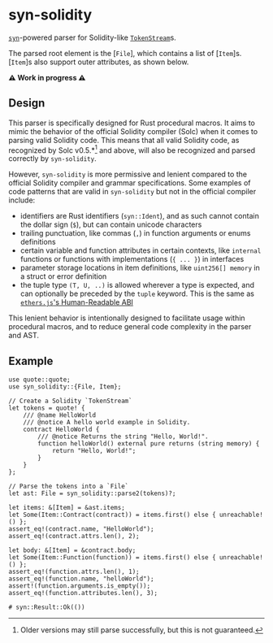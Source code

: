 # syn-solidity

[`syn`]-powered parser for Solidity-like [`TokenStream`]s.

The parsed root element is the [`File`], which contains a list of [`Item`]s.
[`Item`]s also support outer attributes, as shown below.

**⚠️ Work in progress ⚠️**

[`syn`]: https://github.com/dtolnay/syn
[`TokenStream`]: https://doc.rust-lang.org/proc_macro/struct.TokenStream.html

## Design

This parser is specifically designed for Rust procedural macros. It aims to
mimic the behavior of the official Solidity compiler (Solc) when it comes to
parsing valid Solidity code. This means that all valid Solidity code, as
recognized by Solc v0.5.*[^1] and above, will also be recognized and parsed
correctly by `syn-solidity`.

However, `syn-solidity` is more permissive and lenient compared to the official
Solidity compiler and grammar specifications. Some examples of code patterns
that are valid in `syn-solidity` but not in the official compiler include:
- identifiers are Rust identifiers (`syn::Ident`), and as such cannot contain
  the dollar sign (`$`), but can contain unicode characters
- trailing punctuation, like commas (`,`) in function arguments or enums
  definitions
- certain variable and function attributes in certain contexts, like `internal`
  functions or functions with implementations (`{ ... }`) in interfaces
- parameter storage locations in item definitions, like `uint256[] memory` in
  a struct or error definition
- the tuple type `(T, U, ..)` is allowed wherever a type is expected, and can
  optionally be preceded by the `tuple` keyword.
  This is the same as [`ethers.js`'s Human-Readable ABI][ethersjs-abi]

This lenient behavior is intentionally designed to facilitate usage within
procedural macros, and to reduce general code complexity in the parser and AST.

[ethersjs-abi]: https://docs.ethers.org/v5/api/utils/abi/formats/#abi-formats--human-readable-abi
[^1]: Older versions may still parse successfully, but this is not guaranteed.

## Example

```rust,ignore TODO
use quote::quote;
use syn_solidity::{File, Item};

// Create a Solidity `TokenStream`
let tokens = quote! {
    /// @name HelloWorld
    /// @notice A hello world example in Solidity.
    contract HelloWorld {
        /// @notice Returns the string "Hello, World!".
        function helloWorld() external pure returns (string memory) {
            return "Hello, World!";
        }
    }
};

// Parse the tokens into a `File`
let ast: File = syn_solidity::parse2(tokens)?;

let items: &[Item] = &ast.items;
let Some(Item::Contract(contract)) = items.first() else { unreachable!() };
assert_eq!(contract.name, "HelloWorld");
assert_eq!(contract.attrs.len(), 2);

let body: &[Item] = &contract.body;
let Some(Item::Function(function)) = items.first() else { unreachable!() };
assert_eq!(function.attrs.len(), 1);
assert_eq!(function.name, "helloWorld");
assert!(function.arguments.is_empty());
assert_eq!(function.attributes.len(), 3);

# syn::Result::Ok(())
```
